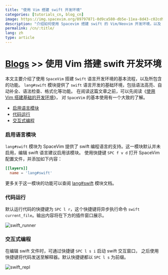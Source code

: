 ```yaml
---
title: "使用 Vim 搭建 swift 开发环境"
categories: [tutorials_cn, blog_cn]
image: https://img.spacevim.org/89797871-0d9ca580-db5e-11ea-8d43-c02cd9e49915.png
description: "介绍如何使用 Spacevim 搭建 swift 的 Vim/Neovim 开发环境，以及 lang#swift 模块所支持的功能特性、使用技巧"
permalink: /cn/:title/
lang: zh
type: article
---
```


# [Blogs](../blog/) >> 使用 Vim 搭建 swift 开发环境

本文主要介绍了使用 `SpaceVim` 搭建 `Swift` 语言开发环境的基本流程，以及所包含的功能。
`lang#swift` 模块提供了 `swift` 语言开发的基础环境，包括语法高亮、自动补全、语法检查、格式化等功能。
在阅读这篇文章之前，可以先阅读《[使用 Vim 搭建基础的开发环境](../use-vim-as-ide/)》，
对 `SpaceVim` 的基本使用有一个大致的了解。

<!-- vim-markdown-toc GFM -->

- [启用语言模块](#启用语言模块)
- [代码运行](#代码运行)
- [交互式编程](#交互式编程)

<!-- vim-markdown-toc -->

### 启用语言模块

`lang#swift` 模块为 SpaceVim 提供了 swift 编程语言的支持。这一模块默认并未启用，编辑 swift 语言建议启用该模块。
使用快捷键 `SPC f v d` 打开 SpaceVim 配置文件，并添加如下内容：

```toml
[[layers]]
  name = 'lang#swift'
```

更多关于这一模块的功能可以查阅 [lang#swift](../layers/lang/swift/) 模块文档。

### 代码运行

默认运行代码的快捷键为 `SPC l r`，这个快捷键将异步执行命令 `swift current_file`。输出内容将在下方的插件窗口展示。

![swift_runner](https://img.spacevim.org/89795928-96fea880-db5b-11ea-81c4-7f3384f419e7.png)

### 交互式编程

在编辑 swift 文件时，可通过快捷键 `SPC l s i` 启动 swift 交互窗口，
之后使用快捷键将代码发送至解释器。默认快捷键都以 `SPC l s` 为前缀。

![swift_repl](https://img.spacevim.org/89796468-48054300-db5c-11ea-9ebe-4bb56e31722e.png)


